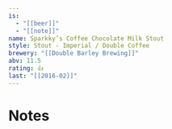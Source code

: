```yaml
---
is:
  - "[[beer]]"
  - "[[note]]"
name: Sparkky’s Coffee Chocolate Milk Stout
style: Stout - Imperial / Double Coffee
brewery: "[[Double Barley Brewing]]"
abv: 11.5
rating: 👍
last: "[[2016-02]]"
---
```

# Notes

